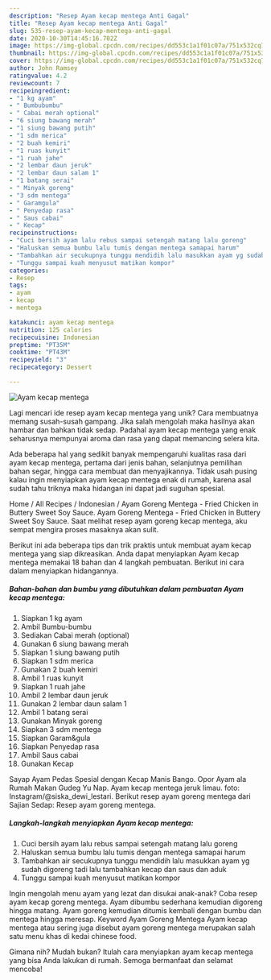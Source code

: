 ```yaml
---
description: "Resep Ayam kecap mentega Anti Gagal"
title: "Resep Ayam kecap mentega Anti Gagal"
slug: 535-resep-ayam-kecap-mentega-anti-gagal
date: 2020-10-30T14:45:16.702Z
image: https://img-global.cpcdn.com/recipes/dd553c1a1f01c07a/751x532cq70/ayam-kecap-mentega-foto-resep-utama.jpg
thumbnail: https://img-global.cpcdn.com/recipes/dd553c1a1f01c07a/751x532cq70/ayam-kecap-mentega-foto-resep-utama.jpg
cover: https://img-global.cpcdn.com/recipes/dd553c1a1f01c07a/751x532cq70/ayam-kecap-mentega-foto-resep-utama.jpg
author: John Ramsey
ratingvalue: 4.2
reviewcount: 7
recipeingredient:
- "1 kg ayam"
- " Bumbubumbu"
- " Cabai merah optional"
- "6 siung bawang merah"
- "1 siung bawang putih"
- "1 sdm merica"
- "2 buah kemiri"
- "1 ruas kunyit"
- "1 ruah jahe"
- "2 lembar daun jeruk"
- "2 lembar daun salam 1"
- "1 batang serai"
- " Minyak goreng"
- "3 sdm mentega"
- " Garamgula"
- " Penyedap rasa"
- " Saus cabai"
- " Kecap"
recipeinstructions:
- "Cuci bersih ayam lalu rebus sampai setengah matang lalu goreng"
- "Haluskan semua bumbu lalu tumis dengan mentega samapai harum"
- "Tambahkan air secukupnya tunggu mendidih lalu masukkan ayam yg sudah digoreng tadi lalu tambahkan kecap dan saus dan aduk"
- "Tunggu sampai kuah menyusut matikan kompor"
categories:
- Resep
tags:
- ayam
- kecap
- mentega

katakunci: ayam kecap mentega 
nutrition: 125 calories
recipecuisine: Indonesian
preptime: "PT35M"
cooktime: "PT43M"
recipeyield: "3"
recipecategory: Dessert

---
```



![Ayam kecap mentega](https://img-global.cpcdn.com/recipes/dd553c1a1f01c07a/751x532cq70/ayam-kecap-mentega-foto-resep-utama.jpg)

Lagi mencari ide resep ayam kecap mentega yang unik? Cara membuatnya memang susah-susah gampang. Jika salah mengolah maka hasilnya akan hambar dan bahkan tidak sedap. Padahal ayam kecap mentega yang enak seharusnya mempunyai aroma dan rasa yang dapat memancing selera kita.

Ada beberapa hal yang sedikit banyak mempengaruhi kualitas rasa dari ayam kecap mentega, pertama dari jenis bahan, selanjutnya pemilihan bahan segar, hingga cara membuat dan menyajikannya. Tidak usah pusing kalau ingin menyiapkan ayam kecap mentega enak di rumah, karena asal sudah tahu triknya maka hidangan ini dapat jadi suguhan spesial.

Home / All Recipes / Indonesian / Ayam Goreng Mentega - Fried Chicken in Buttery Sweet Soy Sauce. Ayam Goreng Mentega - Fried Chicken in Buttery Sweet Soy Sauce. Saat melihat resep ayam goreng kecap mentega, aku sempat mengira proses masaknya akan sulit.


Berikut ini ada beberapa tips dan trik praktis untuk membuat ayam kecap mentega yang siap dikreasikan. Anda dapat menyiapkan Ayam kecap mentega memakai 18 bahan dan 4 langkah pembuatan. Berikut ini cara dalam menyiapkan hidangannya.

<!--inarticleads1-->

##### Bahan-bahan dan bumbu yang dibutuhkan dalam pembuatan Ayam kecap mentega:

1. Siapkan 1 kg ayam
1. Ambil  Bumbu-bumbu
1. Sediakan  Cabai merah (optional)
1. Gunakan 6 siung bawang merah
1. Siapkan 1 siung bawang putih
1. Siapkan 1 sdm merica
1. Gunakan 2 buah kemiri
1. Ambil 1 ruas kunyit
1. Siapkan 1 ruah jahe
1. Ambil 2 lembar daun jeruk
1. Gunakan 2 lembar daun salam 1
1. Ambil 1 batang serai
1. Gunakan  Minyak goreng
1. Siapkan 3 sdm mentega
1. Siapkan  Garam&amp;gula
1. Siapkan  Penyedap rasa
1. Ambil  Saus cabai
1. Gunakan  Kecap


Sayap Ayam Pedas Spesial dengan Kecap Manis Bango. Opor Ayam ala Rumah Makan Gudeg Yu Nap. Ayam kecap mentega jeruk limau. foto: Instagram/@siska_dewi_lestari. Berikut resep ayam goreng mentega dari Sajian Sedap: Resep ayam goreng mentega. 

<!--inarticleads2-->

##### Langkah-langkah menyiapkan Ayam kecap mentega:

1. Cuci bersih ayam lalu rebus sampai setengah matang lalu goreng
1. Haluskan semua bumbu lalu tumis dengan mentega samapai harum
1. Tambahkan air secukupnya tunggu mendidih lalu masukkan ayam yg sudah digoreng tadi lalu tambahkan kecap dan saus dan aduk
1. Tunggu sampai kuah menyusut matikan kompor


Ingin mengolah menu ayam yang lezat dan disukai anak-anak? Coba resep ayam kecap goreng mentega. Ayam dibumbu sederhana kemudian digoreng hingga matang. Ayam goreng kemudian ditumis kembali dengan bumbu dan mentega hingga meresap. Keyword Ayam Goreng Mentega Ayam kecap mentega atau sering juga disebut ayam goreng mentega merupakan salah satu menu khas di kedai chinese food. 

Gimana nih? Mudah bukan? Itulah cara menyiapkan ayam kecap mentega yang bisa Anda lakukan di rumah. Semoga bermanfaat dan selamat mencoba!

